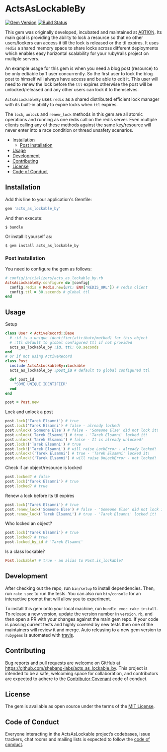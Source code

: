 # ActsAsLockableBy

[![Gem Version](https://d25lcipzij17d.cloudfront.net/badge.svg?id=rb&type=6&v=0.1.12&x2=0)](http://badge.fury.io/rb/acts_as_lockable_by)
[![Build Status](https://travis-ci.com/shebang-labs/acts_as_lockable_by.svg?branch=master)](https://travis-ci.com/shebang-labs/acts_as_lockable_by)

This gem was originally developed, incubated and maintained at [ABTION](https://www.abtion.com/). Its main goal is providing the ability to lock a resource so that no other users/lockers can access it till the lock is released or the ttl expires. It uses `redis` a shared memory space to share locks across different deployments which enables easy horizontal scalability for your ruby/rails project on multiple servers.

An example usage for this gem is when you need a blog post (resource) to be only edtiable by 1 user concurrently. So the first user to lock the blog post to himself will always have access and be able to edit it. This user will need to renew the lock before the `ttl` expires otherwise the post will be unlocked/released and any other users can lock it to themselves.

`ActsAsLockableBy` uses `redis` as a shared distributed efficient lock manager with its built-in ability to expire locks when `ttl` expires.

The `lock`, `unlock` and `renew_lock` methods in this gem are all atomic operations and running as one redis call on the redis server. Even multiple clients calling any of these methods against the same key/resource will never enter into a race condition or thread unsafety scenarios.

<!-- START doctoc generated TOC please keep comment here to allow auto update -->
<!-- DON'T EDIT THIS SECTION, INSTEAD RE-RUN doctoc TO UPDATE -->

- [Installation](#installation)
  - [Post Installation](#post-installation)
- [Usage](#usage)
- [Development](#development)
- [Contributing](#contributing)
- [License](#license)
- [Code of Conduct](#code-of-conduct)

<!-- END doctoc generated TOC please keep comment here to allow auto update -->

## Installation

Add this line to your application's Gemfile:

```ruby
gem 'acts_as_lockable_by'
```

And then execute:

    $ bundle

Or install it yourself as:

    $ gem install acts_as_lockable_by

### Post Installation

You need to configure the gem as follows:

```ruby
# config/initializers/acts_as_lockable_by.rb
ActsAsLockableBy.configure do |config|
  config.redis = Redis.new(url: ENV['REDIS_URL']) # redis client
  config.ttl = 30.seconds # global ttl
end
```

## Usage

Setup

```ruby
class User < ActiveRecord::Base
  # :id is a unique identifier(attribute/method) for this object
  # :ttl default to global configured ttl if not provided
  acts_as_lockable_by :id, ttl: 60.seconds
end
# or if not using ActiveRecord
class Post
  include ActsAsLockableBy::Lockable
  acts_as_lockable_by :post_id # default to global configured ttl

  def post_id
    "SOME UNIQUE IDENTIFIER"
  end
end

post = Post.new
```

Lock and unlock a post

```ruby
post.lock('Tarek Elsamni') # true
post.lock('Tarek Elsamni') # false - already locked!
post.unlock('Someone Else') # false - 'Someone Else' did not lock it!
post.unlock('Tarek Elsamni') # true - 'Tarek Elsamni' locked it!
post.unlock('Tarek Elsamni') # false - It is already unlocked!
post.lock!('Tarek Elsamni') # true
post.lock!('Tarek Elsamni') # will raise LockError - already locked!
post.unlock!('Tarek Elsamni') # true - 'Tarek Elsamni' locked it!
post.unlock!('Tarek Elsamni') # will raise UnLockError - not locked!
```

Check if an object/resource is locked

```ruby
post.locked? # false
post.lock('Tarek Elsamni') # true
post.locked? # true
```

Renew a lock before its ttl expires

```ruby
post.lock('Tarek Elsamni') # true
post.renew_lock('Someone Else') # false - 'Someone Else' did not lock it!
post.renew_lock('Tarek Elsamni') # true - 'Tarek Elsamni' locked it!
```

Who locked an object?

```ruby
post.lock('Tarek Elsamni') # true
post.locked? # true
post.locked_by_id # 'Tarek Elsamni'
```

Is a class lockable?

```ruby
Post.lockable? # true - an alias to Post.is_lockable?
```

## Development

After checking out the repo, run `bin/setup` to install dependencies. Then, run `rake spec` to run the tests. You can also run `bin/console` for an interactive prompt that will allow you to experiment.

To install this gem onto your local machine, run `bundle exec rake install`. To release a new version, update the version number in `version.rb`, and then open a PR with your changes against the main gem repo. If your code is passing current tests and highly covered by new tests then one of the maintainers will review it and merge. Auto releasing to a new gem version to `rubygems` is automated with [travis](http://travis-ci.org).

## Contributing

Bug reports and pull requests are welcome on GitHub at https://github.com/shebang-labs/acts_as_lockable_by. This project is intended to be a safe, welcoming space for collaboration, and contributors are expected to adhere to the [Contributor Covenant](http://contributor-covenant.org) code of conduct.

## License

The gem is available as open source under the terms of the [MIT License](https://opensource.org/licenses/MIT).

## Code of Conduct

Everyone interacting in the ActsAsLockable project’s codebases, issue trackers, chat rooms and mailing lists is expected to follow the [code of conduct](https://github.com/shebang-labs/acts_as_lockable_by/blob/master/CODE_OF_CONDUCT.md).
